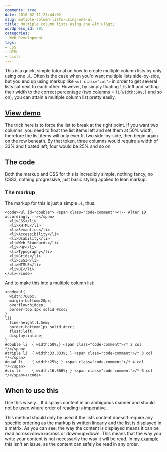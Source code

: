 ```yaml
---
comments: true
date: 2010-02-11 23:44:02
slug: mutiple-column-lists-using-one-ul
title: Multiple column lists using one &lt;ul&gt;
wordpress_id: 701
categories:
- Web Development
tags:
- CSS
- HTML
- Lists
---
```


This is a quick, simple tutorial on how to create multiple column lists by only using one `ul`. Often is the case when you'd want multiple lists side-by-side, but you end up using markup like `<ul class="col">` in order to get several lists sat next to each other. However, by simply floating `li`s left and setting their width to the correct percentage (two columns = `li{width:50%;}` and so on), you can attain a multiple column list pretty easily.





## [View demo](http://csswizardry.com/demos/multiple-column-lists/)







The trick here is to force the list to break at the right point. If you want two columns, you need to float the list items left and set them at 50% width, therefore the list items will only ever fit two side-by-side, then begin again on the row beneath. By that token, three columns would require a width of 33% and floated left, four would be 25% and so on.





## The code




Both the markup and CSS for this is incredibly simple, nothing fancy, no CSS3, nothing progressive, just basic styling applied to lean markup.




### The markup




The markup for this is just a simple `ul`, thus:




    <code><ul id="double"> <span class="code-comment"><!-- Alter ID accordingly --></span>
      <li>CSS</li>
      <li>XHTML</li>
      <li>Semantics</li>
      <li>Accessibility</li>
      <li>Usability</li>
      <li>Web Standards</li>
      <li>PHP</li>
      <li>Typography</li>
      <li>Grids</li>
      <li>CSS3</li>
      <li>HTML5</li>
      <li>UI</li>
    </ul></code>





And to make this into a multiple column list:





    <code>ul{
      width:760px;
      margin-bottom:20px;
      overflow:hidden;
      border-top:1px solid #ccc;
    }
    li{
      line-height:1.5em;
      border-bottom:1px solid #ccc;
      float:left;
      display:inline;
    }
    #double li  { width:50%;} <span class="code-comment">/* 2 col */</span>
    #triple li  { width:33.333%; } <span class="code-comment">/* 3 col */</span>
    #quad li    { width:25%; } <span class="code-comment">/* 4 col */</span>
    #six li     { width:16.666%; } <span class="code-comment">/* 6 col */</span></code>





## When to use this




Use this wisely... It displays content in an ambiguous manner and should not be used where order of reading is imperative.




This method should only be used if the lists content doesn't require any specific ordering as the markup is written linearly and the list is displayed in a matrix. As you can see, the way the content is displayed means it can be read across»down»across or down»up»down. This means that the way you write your content is not necessarily the way it will be read. In [my example](/demos/multiple-column-lists/) this isn't an issue, as the content can safely be read in any order.
